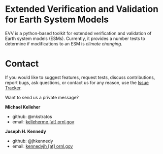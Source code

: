   Extended Verification and Validation for Earth System Models
===============================================================================

EVV is a python-based toolkit for extended verification and validation of Earth
system models (ESMs). Currently, it provides a number tests to determine if
modifications to an ESM is *climate changing.*


  Contact
===========

If you would like to suggest features, request tests, discuss contributions,
report bugs, ask questions, or contact us for any reason, use the
[Issue Tracker](https://github.com/LIVVkit/evv4esm/issues).

Want to send us a private message?


**Michael Kelleher**
* github: @mkstratos
* email: <a href="mailto:kelleherme@ornl.gov">kelleherme [at] ornl.gov</a>

**Joseph H. Kennedy** 
* github: @jhkennedy
* email: <a href="mailto:kennedyjh@ornl.gov">kennedyjh [at] ornl.gov</a>

